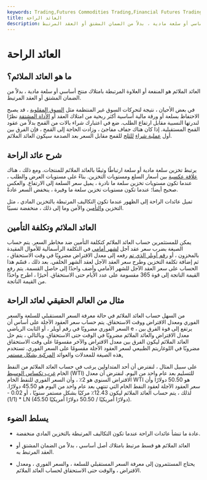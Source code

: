 ```yaml
---
keywords: Trading,Futures Commodities Trading,Financial Futures Trading,Futures and Commodities Trading
title: العائد الراحة
description: العائد الملائم هو المنفعة أو العلاوة المرتبطة بامتلاك منتج أساسي أو سلعة مادية ، بدلاً من الضمان المشتق أو العقد المرتبط.
---
```


# العائد الراحة
## ما هو العائد الملائم؟

العائد الملائم هو المنفعة أو العلاوة المرتبطة بامتلاك منتج أساسي أو سلعة مادية ، بدلاً من الضمان المشتق أو العقد المرتبط.

في بعض الأحيان ، نتيجة لتحركات السوق غير المنتظمة مثل [السوق المقلوبة](/invertedmarket) ، قد يصبح الاحتفاظ بسلعة أو ورقة مالية أساسية أكثر ربحية من امتلاك العقد أو [الأداة المشتقة](/derivative) نظرًا لندرتها النسبية مقابل ارتفاع الطلب. ضع في اعتبارك شراء بالات من القمح بدلاً من عقود القمح المستقبلية. إذا كان هناك جفاف مفاجئ ، وزادت الحاجة إلى القمح ، فإن الفرق بين أول [عملية شراء](/purchaseprice) [للثلج](/purchaseprice) للقمح مقابل السعر بعد الصدمة سيكون العائد الملائم.

## شرح عائد الراحة

يرتبط تخزين سلعة مادية أو سلعة ارتباطًا وثيقًا بالعائد الملائم للمنتجات. ومع ذلك ، هناك [علاقة عكسية](/inverse-correlation) بين أسعار السلع ومستويات التخزين. بناءً على مستويات العرض والطلب ، عندما تكون مستويات تخزين سلعة ما نادرة ، يميل سعر السلعة إلى الارتفاع. والعكس صحيح أيضا؛ عندما تكون مستويات تخزين سلعة ما وفيرة ، ينخفض السعر عادةً.

تميل عائدات الراحة إلى الظهور عندما تكون التكاليف المرتبطة بالتخزين المادي ، مثل التخزين [والتأمين](/insurance) والأمن وما إلى ذلك ، منخفضة نسبيًا.

## العائد الملائم وتكلفة التأمين

يمكن للمستثمرين حساب العائد الملائم كتكلفة التأمين ضد مخاطر السعر. يتم حساب الصيغة بضرب سعر عقد آجل [لشهر أمامي](/front-month-contract) في التكلفة الرأسمالية للأموال المقيدة بالمخزون ، أو [رقم أويلر الذي تم](/eulers-constant) رفعه إلى معدل الاقتراض مضروبًا في وقت الاستحقاق ، ثم إضافة تكلفة التخزين وطرح سعر العقد الآجل لعقد الشهر الخلفي. بعد ذلك ، قسّم هذا الحساب على سعر العقد الآجل للشهر الأمامي وأضف واحدًا إلى حاصل القسمة. يتم رفع القيمة الناتجة إلى قوة 365 مقسومة على عدد الأيام حتى الاستحقاق. أخيرًا ، اطرح واحدًا من القيمة الناتجة.

## مثال من العالم الحقيقي لعائد الراحة

من السهل حساب العائد الملائم في حالة معرفة السعر المستقبلي للسلعة والسعر الفوري ومعدل الاقتراض ووقت الاستحقاق. يتم حساب سعر العقود الآجلة على أساس أن السعر الفوري مضروبًا في رقم أويلر ، أو الثابت الرياضي e ، يرتفع إلى قوة الفرق بين معدل الاقتراض والعائد الملائم مضروبًا في الوقت حتى الاستحقاق. وبالتالي ، يتم حل العائد الملائم ليكون الفرق بين معدل الاقتراض والآخر مقسومًا على وقت الاستحقاق مضروبًا في اللوغاريتم الطبيعي لسعر العقود الآجلة مقسومًا على السعر الفوري. تستخدم هذه الصيغة للمعدلات والعوائد [المركبة بشكل مستمر.](/compounding)

على سبيل المثال ، لنفترض أن أحد المتداولين يرغب في حساب العائد الملائم من النفط الخام [غرب تكساس الوسيط](/wti) (WTI) للتسليم بعد عام واحد من اليوم. لنفترض أن معدل الاقتراض السنوي هو 2٪ ، وأن السعر الفوري للنفط الخام WTI هو 50.50 دولارًا وأن سعر العقود الآجلة لعقود النفط الخام التي تنتهي بعد عام واحد من اليوم هو 45.50 دولارًا. لذلك ، يتم حساب العائد الملائم ليكون 12.43٪ مركبًا بشكل مستمر سنويًا ، أو 0.02 - (1/1) * LN (45.50 دولارًا أمريكيًا / 50.50 دولارًا أمريكيًا).

## يسلط الضوء

- عادة ما تنشأ عائدات الراحة عندما تكون التكاليف المرتبطة بالتخزين المادي منخفضة.

- العائد الملائم هو قسط مرتبط بامتلاك أصل أساسي ، بدلاً من الضمان المشتق أو العقد المرتبط به.

- يحتاج المستثمرون إلى معرفة السعر المستقبلي للسلعة ، والسعر الفوري ، ومعدل الاقتراض ، والوقت حتى الاستحقاق لحساب العائد الملائم.

